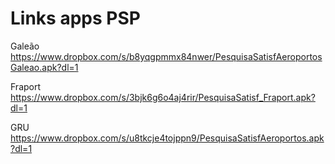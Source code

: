 # Links apps PSP

Galeão
https://www.dropbox.com/s/b8yqgpmmx84nwer/PesquisaSatisfAeroportosGaleao.apk?dl=1

Fraport
https://www.dropbox.com/s/3bjk6g6o4aj4rir/PesquisaSatisf_Fraport.apk?dl=1

GRU
https://www.dropbox.com/s/u8tkcje4tojppn9/PesquisaSatisfAeroportos.apk?dl=1
